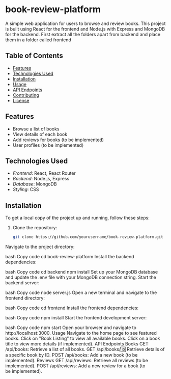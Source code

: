 # book-review-platform
A simple web application for users to browse and review books. This project is built using React for the frontend and Node.js with Express and MongoDB for the backend.
First extract all the folders apart from backend and place them in a folder called frontend
## Table of Contents

- [Features](#features)
- [Technologies Used](#technologies-used)
- [Installation](#installation)
- [Usage](#usage)
- [API Endpoints](#api-endpoints)
- [Contributing](#contributing)
- [License](#license)

## Features

- Browse a list of books
- View details of each book
- Add reviews for books (to be implemented)
- User profiles (to be implemented)

## Technologies Used

- *Frontend*: React, React Router
- *Backend*: Node.js, Express
- *Database*: MongoDB
- *Styling*: CSS

## Installation

To get a local copy of the project up and running, follow these steps:

1. Clone the repository:
   ```bash
   git clone https://github.com/yourusername/book-review-platform.git
Navigate to the project directory:

bash
Copy code
cd book-review-platform
Install the backend dependencies:

bash
Copy code
cd backend
npm install
Set up your MongoDB database and update the .env file with your MongoDB connection string.
Start the backend server:

bash
Copy code
node server.js
Open a new terminal and navigate to the frontend directory:

bash
Copy code
cd frontend
Install the frontend dependencies:

bash
Copy code
npm install
Start the frontend development server:

bash
Copy code
npm start
Open your browser and navigate to http://localhost:3000.
Usage
Navigate to the home page to see featured books.
Click on "Book Listing" to view all available books.
Click on a book title to view more details (if implemented).
API Endpoints
Books
GET /api/books: Retrieve a list of all books.
GET /api/books/:id: Retrieve details of a specific book by ID.
POST /api/books: Add a new book (to be implemented).
Reviews
GET /api/reviews: Retrieve all reviews (to be implemented).
POST /api/reviews: Add a new review for a book (to be implemented).
